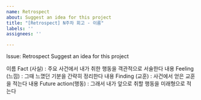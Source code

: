 ```yaml
---
name: Retrospect
about: Suggest an idea for this project
title: "[Retrospect] N주차 회고 - 이름"
labels: ''
assignees: ''

---
```


Issue: Retrospect 
Suggest an idea for this project

이름
Fact (사실) : 주요 사건에서 내가 취한 행동을 객관적으로 서술한다
내용
Feeling (느낌) : 그때 느꼈던 기분을 간략히 정리한다
내용
Finding (교훈) : 사건에서 얻은 교훈을 적는다
내용
Future action(행동) : 그래서 내가 앞으로 취할 행동을 미래형으로 적는다
